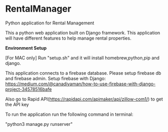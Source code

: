 # RentalManager
Python application for Rental Management

This a python web application built on Django framework. This application will have different features to help manage rental properties.

**Environment Setup**

[For MAC only]
Run "setup.sh" and it will install homebrew,python,pip and django.

This application connects to a firebase database. Please setup firebase db and firebase admin.
Setup firebase with Django: https://medium.com/@canadiyaman/how-to-use-firebase-with-django-project-34578516bafe

Also go to Rapid API(https://rapidapi.com/apimaker/api/zillow-com1/) to get the API key

To run the application run the following command in terminal:

"python3 manage.py runserver"

